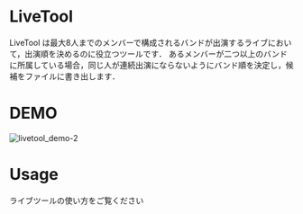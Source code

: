 # LiveTool
 
LiveTool は最大8人までのメンバーで構成されるバンドが出演するライブにおいて，出演順を決めるのに役立つツールです．
あるメンバーが二つ以上のバンドに所属している場合，同じ人が連続出演にならないようにバンド順を決定し，候補をファイルに書き出します．
 
# DEMO
 
![livetool_demo-_2_](https://github.com/usuRiku/LiveTool_by_python/assets/163644085/dff3c693-7f20-41bf-8549-e379eff808ae)
 
# Usage
 
ライブツールの使い方をご覧ください
 
